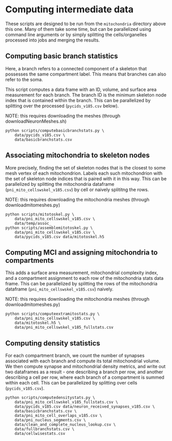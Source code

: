 # Computing intermediate data

These scripts are designed to be run from the `mitochondria` directory above this one.
Many of them take some time, but can be parallelized using command line arguments or
by simply splitting the cells/organelles processed into jobs and merging the results.

## Computing basic branch statistics
Here, a branch refers to a connected component of a skeleton that possesses
the same compartment label. This means that branches can also refer to the
soma.

This script computes a data frame with an ID, volume, and surface area
measurement for each branch. The branch ID is the minimum skeleton node index
that is contained within the branch. This can be parallelized by splitting over
the processed (`pycids_v185.csv` below).

NOTE: this requires downloading the meshes (through downloadNeuronMeshes.sh)
```
python scripts/computebasicbranchstats.py \
    data/pycids_v185.csv \
    data/basicbranchstats.csv
```


## Associating mitochondria to skeleton nodes
More precisely, finding the set of skeleton nodes that is the closest to
some mesh vertex of each mitochondrion. Labels each such mitochondrion
with the set of skeleton node indices that is paired with it in this way.
This can be parallelized by splitting the mitochondria dataframe
(`pni_mito_cellswskel_v185.csv`) by cell or naively splititng the rows.


NOTE: this requires downloading the mitochondria meshes (through downloadmitomeshes.py)
```
python scripts/mitotoskel.py \
    data/pni_mito_cellswskel_v185.csv \
    data/temp/assoc_
python scripts/assemblemitotoskel.py \
    data/pni_mito_cellswskel_v185.csv \
    data/pycids_v185.csv data/mitotoskel.h5
```


## Computing MCI and assigning mitochondria to compartments
This adds a surface area measurement, mitochondrial complexity index,
and a compartment assignment to each row of the mitochondria stats
data frame. This can be parallelized by splitting the rows of the
mitochondria dataframe (`pni_mito_cellswskel_v185.csv`) naively.

NOTE: this requires downloading the mitochondria meshes (through downloadmitomeshes.py)
```
python scripts/computeextramitostats.py \
    data/pni_mito_cellswskel_v185.csv \
    data/mitotoskel.h5 \
    data/pni_mito_cellswskel_v185_fullstats.csv
```


## Computing density statistics
For each compartment branch, we count the number of synapses associated
with each branch and compute its total mitochondrial volume. We then
compute synapse and mitochondrial density metrics, and write out
two dataframes as a result - one describing a branch per row, and
another describing a cell per row, where each branch of a compartment
is summed within each cell. This can be parallelized by splitting over
cells (`pycids_v185.csv`).
```
python scripts/computedensitystats.py \
    data/pni_mito_cellswskel_v185_fullstats.csv \
    data/pycids_v185.csv data/neuron_received_synapses_v185.csv \
    data/basicbranchstats.csv \
    data/pni_mito_cell_overlaps_v185.csv \
    data/pni_nucleus_segments.csv \
    data/clean_and_complete_nucleus_lookup.csv \
    data/fullbranchstats.csv \
    data/cellwisestats.csv
```
